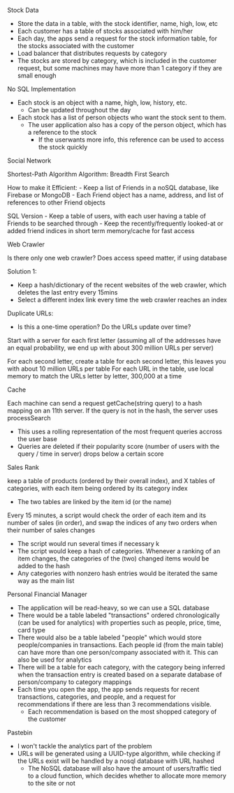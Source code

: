 


Stock Data

- Store the data in a table, with the stock identifier, name, high, low, etc
- Each customer has a table of stocks associated with him/her
- Each day, the apps send a request for the stock information table, for the stocks associated with the customer
- Load balancer that distributes requests by category
- The stocks are stored by category, which is included in the customer request, but some machines may have more than 1 category if they are small enough


No SQL Implementation
- Each stock is an object with a name, high, low, history, etc.
    - Can be updated throughout the day
- Each stock has a list of person objects who want the stock sent to them. 
    - The user application also has a copy of the person object, which has a reference to the stock
        - If the userwants more info, this reference can be used to access the stock quickly

Social Network

Shortest-Path Algorithm
Algorithm: Breadth First Search

How to make it Efficient:
    - Keep a list of Friends in a noSQL database, like Firebase or MongoDB
        - Each Friend object has a name, address, and list of references to other Friend objects


SQL Version
    - Keep a table of users, with each user having a table of Friends to be searched through
    - Keep the recently/frequently looked-at or added friend indices in short term memory/cache for fast access


Web Crawler

Is there only one web crawler? Does access speed matter, if using database


Solution 1:
- Keep a hash/dictionary of the recent websites of the web crawler, which deletes the last entry every 15mins
- Select a different index link every time the web crawler reaches an index

Duplicate URLs:
   

- Is this a one-time operation? Do the URLs update over time?


Start with a server for each first letter (assuming all of the addresses have an equal probability, we end up with about 300 million URLs per server)

For each second letter, create a table for each second letter, this leaves you with about 10 million URLs per table
For each URL in the table, use local memory to match the URLs letter by letter, 300,000 at a time

Cache

Each machine can send a request getCache(string query) to a hash mapping on an 11th server.
If the query is not in the hash, the server uses processSearch
- This uses a rolling representation of the most frequent queries accross the user base
- Queries are deleted if their popularity score (number of users with the query / time in server) drops below a certain score

Sales Rank

keep a table of products (ordered by their overall index), and X tables of categories, with each item being ordered by its category index
- The two tables are linked by the item id (or the name)


Every 15 minutes, a script would check the order of each item and its number of sales (in order), and swap the indices of any two orders when their number of sales changes
- The script would run several times if necessary
k
- The script would keep a hash of categories. Whenever a ranking of an item changes, the categories of the (two) changed items would be added to the hash
- Any categories with nonzero hash entries would be iterated the same way as the main list

Personal Financial Manager

- The application will be read-heavy, so we can use a SQL database
- There would be a table labeled "transactions" ordered chronologically (can be used for analytics) with properties such as people, price, time, card type
- There would also be a table labeled "people" which would store people/companies in transactions. Each people id (from the main table) can have more than one person/company associated with it. This can also be used for analytics
- There will be a table for each category, with the category being inferred when the transaction entry is created based on a separate database of person/company to category mappings
- Each time you open the app, the app sends requests for recent transactions, categories, and people, and a request for recommendations if there are less than 3 recommendations visible. 
    - Each recommendation is based on the most shopped category of the customer

Pastebin

- I won't tackle the analytics part of the problem
- URLs will be generated using a UUID-type algorithm, while checking if the URLs exist will be handled by a nosql database with URL hashed
    - The NoSQL database will also have the amount of users/traffic tied to a cloud function, which decides whether to allocate more memory to the site or not




